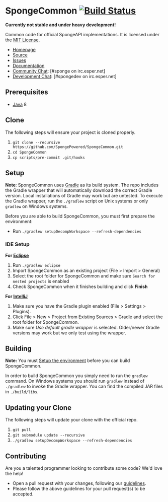 SpongeCommon [![Build Status](https://travis-ci.org/SpongePowered/SpongeCommon.svg?branch=master)](https://travis-ci.org/SpongePowered/SpongeCommon)
=============

**Currently not stable and under heavy development!**  

Common code for official SpongeAPI implementations. It is licensed under the [MIT License].  

* [Homepage]
* [Source]
* [Issues]
* [Documentation]
* [Community Chat]: [#sponge on irc.esper.net]
* [Development Chat]: [#spongedev on irc.esper.net]

## Prerequisites
* [Java] 8

## Clone
The following steps will ensure your project is cloned properly.

1. `git clone --recursive https://github.com/SpongePowered/SpongeCommon.git`
2. `cd SpongeCommon`
3. `cp scripts/pre-commit .git/hooks`

## Setup
**Note**: SpongeCommon uses [Gradle] as its build system. The repo includes the Gradle wrapper that will automatically download the correct Gradle 
version. Local installations of Gradle may work but are untested. To execute the Gradle wrapper, run the `./gradlew` script on Unix systems or only
`gradlew` on Windows systems.

Before you are able to build SpongeCommon, you must first prepare the environment:

  - Run `./gradlew setupDecompWorkspace --refresh-dependencies`

### IDE Setup
__For [Eclipse]__
  1. Run `./gradlew eclipse`
  2. Import SpongeCommon as an existing project (File > Import > General)
  3. Select the root folder for SpongeCommon and make sure `Search for nested projects` is enabled
  4. Check SpongeCommon when it finishes building and click **Finish**

__For [IntelliJ]__
  1. Make sure you have the Gradle plugin enabled (File > Settings > Plugins).  
  2. Click File > New > Project from Existing Sources > Gradle and select the root folder for SpongeCommon.
  3. Make sure _Use default gradle wrapper_ is selected. Older/newer Gradle versions may work but we only test using the wrapper.

## Building
__Note:__ You must [Setup the environment](#setup) before you can build SpongeCommon.

In order to build SpongeCommon you simply need to run the `gradlew` command. On Windows systems you should run `gradlew` instead of `./gradlew` to
invoke the Gradle wrapper. You can find the compiled JAR files in `./build/libs`.

## Updating your Clone
The following steps will update your clone with the official repo.

1. `git pull`
2. `git submodule update --recursive`
3. `./gradlew setupDecompWorkspace --refresh-dependencies`

## Contributing
Are you a talented programmer looking to contribute some code? We'd love the help!
* Open a pull request with your changes, following our [guidelines](.github/CONTRIBUTING.md).
* Please follow the above guidelines for your pull request(s) to be accepted.

[Eclipse]: https://eclipse.org/
[Gradle]: https://gradle.org/
[Homepage]: https://spongepowered.org/
[IntelliJ]: http://www.jetbrains.com/idea/
[Issues]: https://github.com/SpongePowered/SpongeCommon/issues
[Documentation]: https://docs.spongepowered.org/
[Java]: http://www.oracle.com/technetwork/java/javase/downloads/jdk8-downloads-2133151.html
[Source]: https://github.com/SpongePowered/SpongeCommon/
[MIT License]: http://www.tldrlegal.com/license/mit-license
[Community Chat]: https://webchat.esper.net/?channels=sponge
[Development Chat]: https://webchat.esper.net/?channels=spongedev
[Jenkins]: https://jenkins-ci.org/
